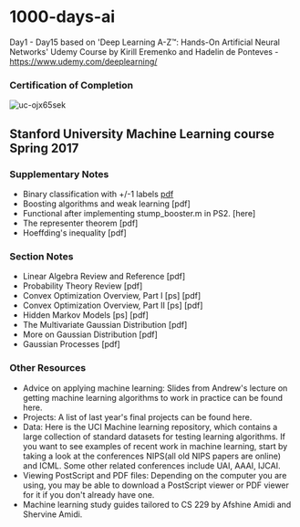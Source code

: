 # 1000-days-ai

Day1 - Day15 based on 'Deep Learning A-Z™: Hands-On Artificial Neural Networks' Udemy Course by Kirill Eremenko and Hadelin de Ponteves - https://www.udemy.com/deeplearning/

### Certification of Completion
![uc-ojx65sek](https://user-images.githubusercontent.com/5506152/49083553-603d0d80-f266-11e8-9779-dba1f76337c1.jpg)

## Stanford University Machine Learning course Spring 2017
### Supplementary Notes
- Binary classification with +/-1 labels [pdf](http://cs229.stanford.edu/extra-notes/loss-functions.pdf)
- Boosting algorithms and weak learning [pdf]
- Functional after implementing stump_booster.m in PS2. [here]
- The representer theorem [pdf]
- Hoeffding's inequality [pdf]
### Section Notes
- Linear Algebra Review and Reference [pdf]
- Probability Theory Review [pdf]
- Convex Optimization Overview, Part I [ps] [pdf]
- Convex Optimization Overview, Part II [ps] [pdf]
- Hidden Markov Models [ps] [pdf]
- The Multivariate Gaussian Distribution [pdf]
- More on Gaussian Distribution [pdf]
- Gaussian Processes [pdf]
### Other Resources
- Advice on applying machine learning: Slides from Andrew's lecture on getting machine learning algorithms to work in practice can be found here.
- Projects: A list of last year's final projects can be found here.
- Data: Here is the UCI Machine learning repository, which contains a large collection of standard datasets for testing learning algorithms. If you want to see examples of recent work in machine learning, start by taking a look at the conferences NIPS(all old NIPS papers are online) and ICML. Some other related conferences include UAI, AAAI, IJCAI.
- Viewing PostScript and PDF files: Depending on the computer you are using, you may be able to download a PostScript viewer or PDF viewer for it if you don't already have one.
- Machine learning study guides tailored to CS 229 by Afshine Amidi and Shervine Amidi.
